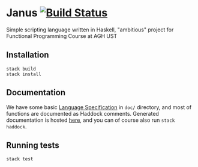 # Janus [![Build Status](https://travis-ci.com/mkaput/janus.svg?token=aVEpCFScCNWKbxmmuK83&branch=master)](https://travis-ci.com/mkaput/janus)

Simple scripting language written in Haskell, "ambitious" project for Functional Programming Course at AGH UST

## Installation

```
stack build
stack install
```

## Documentation

We have some basic [Language Specification](doc/Language-Specification.md) in `doc/` directory,
and most of functions are documented as Haddock comments. Generated documentation is hosted
[here](https://mkaput.github.io/janus/), and you can of course also run `stack haddock`.

## Running tests

```
stack test
```
